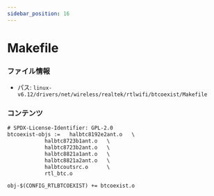 ```yaml
---
sidebar_position: 16
---
```

# Makefile

### ファイル情報

- パス: `linux-v6.12/drivers/net/wireless/realtek/rtlwifi/btcoexist/Makefile`

### コンテンツ

```txt
# SPDX-License-Identifier: GPL-2.0
btcoexist-objs :=	halbtc8192e2ant.o	\
			halbtc8723b1ant.o	\
			halbtc8723b2ant.o	\
			halbtc8821a1ant.o	\
			halbtc8821a2ant.o	\
			halbtcoutsrc.o		\
			rtl_btc.o

obj-$(CONFIG_RTLBTCOEXIST) += btcoexist.o

```

